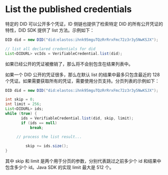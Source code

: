 # List the published credentials

特定的 DID 可以公开多个凭证，ID 侧链也提供了检索特定 DID 的所有公开凭证的特性，DID SDK 提供了 list 方法。示例如下：

```java
DID did = new DID("did:elastos:ihnk95mguTQzRrRrxFmc72z3r3y5NwKSJX");

// list all declared credentials for did
List<DIDURL> vcIds = VerifiableCredential.list(did);
```

如果已经公开的凭证被撤销了，那么将不会别包含在结果列表中。

如果一个 DID 公开的凭证很多，那么在默认 list 的结果中最多只包含最近的 128 个凭证。如果需要获取所有的凭证，需要使用分页支持。分页列表的示例如下：

```java
DID did = new DID("did:elastos:ihnk95mguTQzRrRrxFmc72z3r3y5NwKSJX");

int skip = 0;
int limit = 256;
List<DIDURL> ids;
while (true) {
	   ids = VerifiableCredential.list(did, skip, limit);
	   if (ids == null)
	       break;

     // process the list result...
  
		 skip += ids.size();
}
```

其中 skip 和 limit 是两个用于分页的参数，分别代表跳过之前多少个 id 和结果中包含多少个 id。Java SDK 的实现 limit 最大是 512 个。

